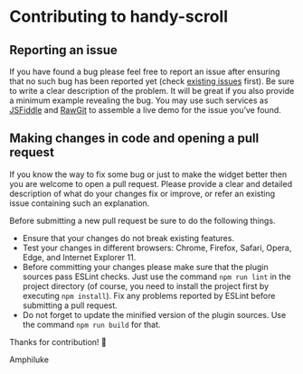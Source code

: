 # Contributing to handy-scroll

## Reporting an issue

If you have found a bug please feel free to report an issue after ensuring that no such bug has been reported yet (check [existing issues](https://github.com/Amphiluke/handy-scroll/issues) first). Be sure to write a clear description of the problem. It will be great if you also provide a minimum example revealing the bug. You may use such services as [JSFiddle](https://jsfiddle.net/) and [RawGit](https://rawgit.com/) to assemble a live demo for the issue you’ve found.

## Making changes in code and opening a pull request

If you know the way to fix some bug or just to make the widget better then you are welcome to open a pull request. Please provide a clear and detailed description of what do your changes fix or improve, or refer an existing issue containing such an explanation.

Before submitting a new pull request be sure to do the following things.

* Ensure that your changes do not break existing features.
* Test your changes in different browsers: Chrome, Firefox, Safari, Opera, Edge, and Internet Explorer 11.
* Before committing your changes please make sure that the plugin sources pass ESLint checks. Just use the command `npm run lint` in the project directory (of course, you need to install the project first by executing `npm install`). Fix any problems reported by ESLint before submitting a pull request.
* Do not forget to update the minified version of the plugin sources. Use the command `npm run build` for that.

Thanks for contribution! :tea:

Amphiluke
